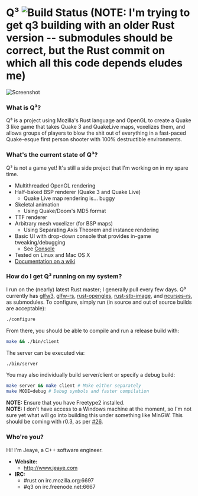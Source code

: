 Q³ ![Build Status](https://travis-ci.org/jeaye/q3.png) (**NOTE**: I'm trying to get q3 building with an older Rust version -- submodules should be correct, but the Rust commit on which all this code depends eludes me)
===
![Screenshot](pics/012_1_no_wire.png)

### What is Q³?
Q³ is a project using Mozilla's Rust language and OpenGL to create a Quake 3 like game that takes 
Quake 3 and QuakeLive maps, voxelizes them, and allows groups of players to blow the shit out 
of everything in a fast-paced Quake-esque first person shooter with 100% destructible environments.

### What's the current state of Q³?
Q³ is not a game yet! It's still a side project that I'm working on in my spare time.  
* Multithreaded OpenGL rendering
* Half-baked BSP renderer (Quake 3 and Quake Live)
  * Quake Live map rendering is... buggy
* Skeletal animation
  * Using Quake/Doom's MD5 format
* TTF renderer
* Arbitrary mesh voxelizer (for BSP maps)
  * Using Separating Axis Theorem and instance rendering
* Basic UI with drop-down console that provides in-game tweaking/debugging
  * See [Console](https://github.com/jeaye/q3/wiki/Console)
* Tested on Linux and Mac OS X
* [Documentation on a wiki](https://github.com/jeaye/q3/wiki)

### How do I get Q³ running on my system?
I run on the (nearly) latest Rust master; I generally pull every few days. Q³ currently has 
[glfw3](https://github.com/glfw/glfw), 
[glfw-rs](https://github.com/jeaye/glfw-rs), 
[rust-opengles](https://github.com/jeaye/rust-opengles),
[rust-stb-image](https://github.com/mozilla-servo/rust-stb-image), and
[ncurses-rs](https://github.com/jeaye/ncurses-rs),
as submodules. To configure, simply run (in source and out of source builds are acceptable):  
```bash
./configure
```
From there, you should be able to compile and run a release build with:  
```bash
make && ./bin/client
```
The server can be executed via:  
```bash
./bin/server
```
You may also individually build server/client or specify a debug build:  
```bash
make server && make client # Make either separately
make MODE=debug # Debug symbols and faster compilation
```
**NOTE:** Ensure that you have Freetype2 installed.  
**NOTE:** I don't have access to a Windows machine at the moment, so I'm not sure yet what will go into building 
this under something like MinGW. This should be coming with r0.3, as per [#26](https://github.com/jeaye/q3/issues/26).


### Who're you?
Hi! I'm Jeaye, a C++ software engineer.  
* **Website:**
  * http://www.jeaye.com
* **IRC:**
  * #rust on irc.mozilla.org:6697 
  * #q3 on irc.freenode.net:6667 

